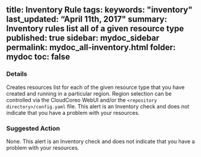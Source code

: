 title: Inventory Rule
tags:
keywords: "inventory"
last_updated: “April 11th, 2017"
summary:  Inventory rules list all of a given resource type
published: true
sidebar: mydoc_sidebar
permalink: mydoc_all-inventory.html
folder: mydoc
toc: false
---

### Details
Creates resources list for each of the given resource type that you have created and running in a particular region. Region selection can be controlled via the CloudCoreo WebUI and/or the `<repository directory>/config.yaml` file. This alert is an Inventory check and does not indicate that you have a problem with your resources.

### Suggested Action
None. This alert is an Inventory check and does not indicate that you have a problem with your resources.  
